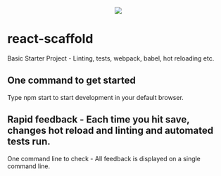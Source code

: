 <p align="center">
  <img src="https://user-images.githubusercontent.com/410358/48665504-97156580-eaa7-11e8-83e5-e98981840cff.jpeg
"/>
</p>

# react-scaffold
Basic Starter Project - Linting, tests, webpack, babel, hot reloading etc.

## One command to get started 

Type npm start to start development in your default browser.

## Rapid feedback - Each time you hit save, changes hot reload and linting and automated tests run.

One command line to check - All feedback is displayed on a single command line.

